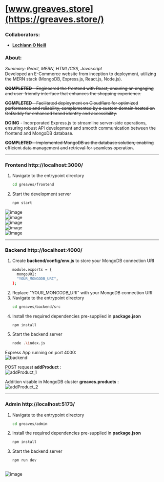 <!--https://github.com/darsaveli/Readme-Markdown-Syntax-->

# [www.greaves.store](https://greaves.store/)
### Collaborators:
* **[Lochlann O Neill](https://github.com/lochlannoneill)**

### About:
_Summary: React, MERN, HTML/CSS, Javascript_  
Developed an E-Commerce website from inception to deployment, utilizing the MERN stack (MongoDB, Express.js, React.js, Node.js).  
  
~~**COMPLETED** - Engineered the frontend with React, ensuring an engaging and user-friendly interface that enhances the shopping experience.~~  

~~**COMPLETED** - Facilitated deployment on Cloudflare for optimized performance and reliability, complemented by a custom domain hosted on GoDaddy for enhanced brand identity and accessibility.~~  

**DOING** - Incorporated Express.js to streamline server-side operations, ensuring robust API development and smooth communication between the frontend and MongoDB database.  

~~**COMPLETED** - Implemented MongoDB as the database solution, enabling efficient data management and retrieval for seamless operation.~~  
  
-----
  
### Frontend http://localhost:3000/  

1. Navigate to the entrypoint directory
   ```bash
   cd greaves/frontend
2. Start the development server
   ```bash
   npm start  

![image](https://github.com/lochlannoneill/Greaves/assets/47467279/048c9907-86d9-4a15-81ff-3f8217883846)  
![image](https://github.com/lochlannoneill/Greaves/assets/47467279/37e95cad-2fa2-4d8f-8f28-9ba6004c444c)  
![image](https://github.com/lochlannoneill/Greaves/assets/47467279/14f20ba4-8c1d-4214-9b37-68870bccc4ae)  
![image](https://github.com/lochlannoneill/Greaves/assets/47467279/cbc52450-459f-4edc-ab40-3445944ad659)  
![image](https://github.com/lochlannoneill/Greaves/assets/47467279/66526a4a-5f6d-4e77-a43c-4adfaa18acee)  

  
-----
  
### Backend http://localhost:4000/  

1. Create **backend/config/env.js** to store your MongoDB connection URI  
   ```bash
   module.exports = {
     mongoURI:
     "YOUR_MONGODB_URI",
   };
2. Replace "YOUR_MONGODB_URI" with your MongoDB connection URI
3. Navigate to the entrypoint directory
   ```bash
   cd greaves/backend/src
5. Install the required dependencies pre-supplied in **package.json**
   ```bash
   npm install
6. Start the backend server
   ```bash
   node .\index.js

Express App running on port 4000:  
![backend](https://github.com/lochlannoneill/greaves/blob/main/screenshots/backend.png?raw=true)  
  
POST request **addProduct** :  
![addProduct_1](https://github.com/lochlannoneill/greaves/blob/main/screenshots/addProduct_1.png?raw=true)  
  
Addition visable in MongoDB cluster **greaves.products** :  
![addProduct_2](https://github.com/lochlannoneill/greaves/blob/main/screenshots/addProduct_2.png?raw=true)  

-----
  
### Admin http://localhost:5173/
  
1. Navigate to the entrypoint directory
   ```bash
   cd greaves/admin
2. Install the required dependencies pre-supplied in **package.json**
   ```bash
   npm install
3. Start the backend server
   ```bash
   npm run dev
  
![image](https://github.com/lochlannoneill/Greaves/assets/47467279/110b0579-9446-44f4-b3c2-6afff12c5c36)
